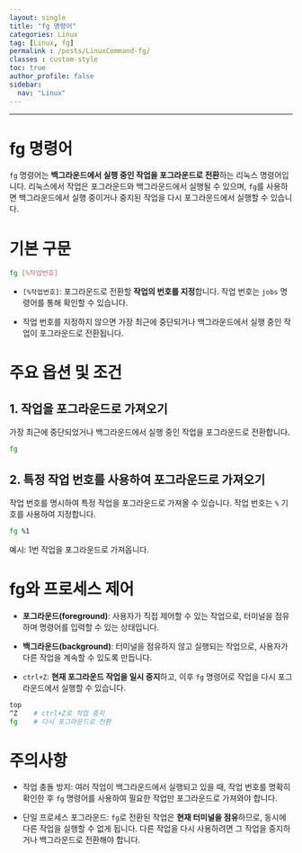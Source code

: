 ```yaml
---
layout: single
title: "fg 명령어"
categories: Linux
tag: [Linux, fg]
permalink : /posts/LinuxCommand-fg/
classes : custom-style
toc: true
author_profile: false
sidebar:
  nav: "Linux"
---
```


<hr>

# fg 명령어

`fg` 명령어는 **백그라운드에서 실행 중인 작업을 포그라운드로 전환**하는 리눅스 명령어입니다. 리눅스에서 작업은 포그라운드와 백그라운드에서 실행될 수 있으며, `fg`를 사용하면 백그라운드에서 실행 중이거나 중지된 작업을 다시 포그라운드에서 실행할 수 있습니다.

# 기본 구문

```bash
fg [%작업번호]
```

- `[%작업번호]`: 포그라운드로 전환할 **작업의 번호를 지정**합니다. 작업 번호는 `jobs` 명령어를 통해 확인할 수 있습니다.

- 작업 번호를 지정하지 않으면 가장 최근에 중단되거나 백그라운드에서 실행 중인 작업이 포그라운드로 전환됩니다.

# 주요 옵션 및 조건

## 1. 작업을 포그라운드로 가져오기

가장 최근에 중단되었거나 백그라운드에서 실행 중인 작업을 포그라운드로 전환합니다.

```bash
fg
```

## 2. 특정 작업 번호를 사용하여 포그라운드로 가져오기

작업 번호를 명시하여 특정 작업을 포그라운드로 가져올 수 있습니다. 작업 번호는 `%` 기호를 사용하여 지정합니다.

```bash
fg %1
```

예시: 1번 작업을 포그라운드로 가져옵니다.

# fg와 프로세스 제어

- **포그라운드(foreground)**: 사용자가 직접 제어할 수 있는 작업으로, 터미널을 점유하며 명령어를 입력할 수 있는 상태입니다.

- **백그라운드(background)**: 터미널을 점유하지 않고 실행되는 작업으로, 사용자가 다른 작업을 계속할 수 있도록 만듭니다.

- `ctrl+Z`: **현재 포그라운드 작업을 일시 중지**하고, 이후 `fg` 명령어로 작업을 다시 포그라운드에서 실행할 수 있습니다.

```bash
top
^Z    # ctrl+Z로 작업 중지
fg    # 다시 포그라운드로 전환
```

# 주의사항

- 작업 충돌 방지: 여러 작업이 백그라운드에서 실행되고 있을 때, 작업 번호를 명확히 확인한 후 `fg` 명령어를 사용하여 필요한 작업만 포그라운드로 가져와야 합니다.

- 단일 프로세스 포그라운드: `fg`로 전환된 작업은 **현재 터미널을 점유**하므로, 동시에 다른 작업을 실행할 수 없게 됩니다. 다른 작업을 다시 사용하려면 그 작업을 중지하거나 백그라운드로 전환해야 합니다.
